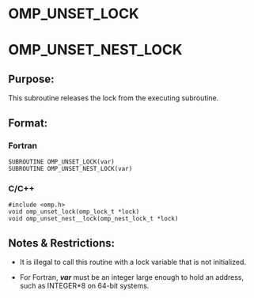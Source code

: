 # OMP_UNSET_LOCK 
# OMP_UNSET_NEST_LOCK

## Purpose:

This subroutine releases the lock from the executing subroutine.

## Format:

### Fortran	
```
SUBROUTINE OMP_UNSET_LOCK(var)
SUBROUTINE OMP_UNSET_NEST_LOCK(var)
```

### C/C++	
```
#include <omp.h>
void omp_unset_lock(omp_lock_t *lock)
void omp_unset_nest__lock(omp_nest_lock_t *lock)
```

## Notes & Restrictions:

* It is illegal to call this routine with a lock variable that is not initialized.

* For Fortran, ***var*** must be an integer large enough to hold an address, such as INTEGER*8 on 64-bit systems.
